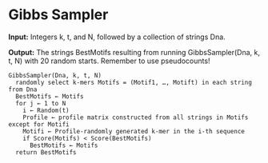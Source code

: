 # **Gibbs Sampler**

**Input:** Integers k, t, and N, followed by a collection of strings Dna.

**Output:** The strings BestMotifs resulting from running GibbsSampler(Dna, k, t, N) with 20 random starts. Remember to use pseudocounts!


    GibbsSampler(Dna, k, t, N)
      randomly select k-mers Motifs = (Motif1, …, Motift) in each string from Dna
      BestMotifs ← Motifs
      for j ← 1 to N
        i ← Random(t)
        Profile ← profile matrix constructed from all strings in Motifs except for Motifi
        Motifi ← Profile-randomly generated k-mer in the i-th sequence
        if Score(Motifs) < Score(BestMotifs)
          BestMotifs ← Motifs
      return BestMotifs
